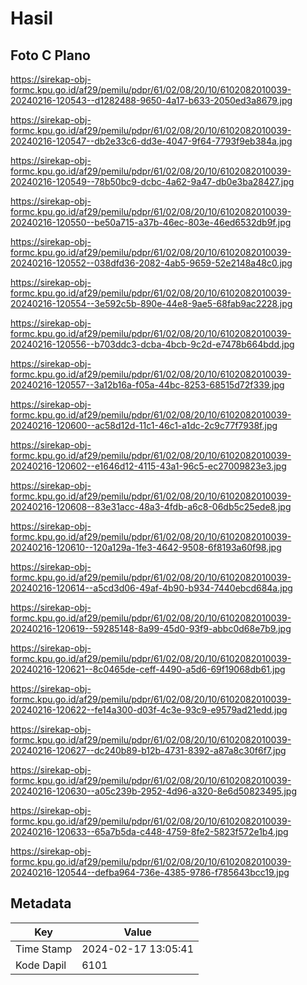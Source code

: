 # Hasil

## Foto C Plano

https://sirekap-obj-formc.kpu.go.id/af29/pemilu/pdpr/61/02/08/20/10/6102082010039-20240216-120543--d1282488-9650-4a17-b633-2050ed3a8679.jpg

https://sirekap-obj-formc.kpu.go.id/af29/pemilu/pdpr/61/02/08/20/10/6102082010039-20240216-120547--db2e33c6-dd3e-4047-9f64-7793f9eb384a.jpg

https://sirekap-obj-formc.kpu.go.id/af29/pemilu/pdpr/61/02/08/20/10/6102082010039-20240216-120549--78b50bc9-dcbc-4a62-9a47-db0e3ba28427.jpg

https://sirekap-obj-formc.kpu.go.id/af29/pemilu/pdpr/61/02/08/20/10/6102082010039-20240216-120550--be50a715-a37b-46ec-803e-46ed6532db9f.jpg

https://sirekap-obj-formc.kpu.go.id/af29/pemilu/pdpr/61/02/08/20/10/6102082010039-20240216-120552--038dfd36-2082-4ab5-9659-52e2148a48c0.jpg

https://sirekap-obj-formc.kpu.go.id/af29/pemilu/pdpr/61/02/08/20/10/6102082010039-20240216-120554--3e592c5b-890e-44e8-9ae5-68fab9ac2228.jpg

https://sirekap-obj-formc.kpu.go.id/af29/pemilu/pdpr/61/02/08/20/10/6102082010039-20240216-120556--b703ddc3-dcba-4bcb-9c2d-e7478b664bdd.jpg

https://sirekap-obj-formc.kpu.go.id/af29/pemilu/pdpr/61/02/08/20/10/6102082010039-20240216-120557--3a12b16a-f05a-44bc-8253-68515d72f339.jpg

https://sirekap-obj-formc.kpu.go.id/af29/pemilu/pdpr/61/02/08/20/10/6102082010039-20240216-120600--ac58d12d-11c1-46c1-a1dc-2c9c77f7938f.jpg

https://sirekap-obj-formc.kpu.go.id/af29/pemilu/pdpr/61/02/08/20/10/6102082010039-20240216-120602--e1646d12-4115-43a1-96c5-ec27009823e3.jpg

https://sirekap-obj-formc.kpu.go.id/af29/pemilu/pdpr/61/02/08/20/10/6102082010039-20240216-120608--83e31acc-48a3-4fdb-a6c8-06db5c25ede8.jpg

https://sirekap-obj-formc.kpu.go.id/af29/pemilu/pdpr/61/02/08/20/10/6102082010039-20240216-120610--120a129a-1fe3-4642-9508-6f8193a60f98.jpg

https://sirekap-obj-formc.kpu.go.id/af29/pemilu/pdpr/61/02/08/20/10/6102082010039-20240216-120614--a5cd3d06-49af-4b90-b934-7440ebcd684a.jpg

https://sirekap-obj-formc.kpu.go.id/af29/pemilu/pdpr/61/02/08/20/10/6102082010039-20240216-120619--59285148-8a99-45d0-93f9-abbc0d68e7b9.jpg

https://sirekap-obj-formc.kpu.go.id/af29/pemilu/pdpr/61/02/08/20/10/6102082010039-20240216-120621--8c0465de-ceff-4490-a5d6-69f19068db61.jpg

https://sirekap-obj-formc.kpu.go.id/af29/pemilu/pdpr/61/02/08/20/10/6102082010039-20240216-120622--fe14a300-d03f-4c3e-93c9-e9579ad21edd.jpg

https://sirekap-obj-formc.kpu.go.id/af29/pemilu/pdpr/61/02/08/20/10/6102082010039-20240216-120627--dc240b89-b12b-4731-8392-a87a8c30f6f7.jpg

https://sirekap-obj-formc.kpu.go.id/af29/pemilu/pdpr/61/02/08/20/10/6102082010039-20240216-120630--a05c239b-2952-4d96-a320-8e6d50823495.jpg

https://sirekap-obj-formc.kpu.go.id/af29/pemilu/pdpr/61/02/08/20/10/6102082010039-20240216-120633--65a7b5da-c448-4759-8fe2-5823f572e1b4.jpg

https://sirekap-obj-formc.kpu.go.id/af29/pemilu/pdpr/61/02/08/20/10/6102082010039-20240216-120544--defba964-736e-4385-9786-f785643bcc19.jpg


## Metadata

| Key        | Value               |
| ---------- | ------------------- |
| Time Stamp | 2024-02-17 13:05:41 |
| Kode Dapil | 6101                |



